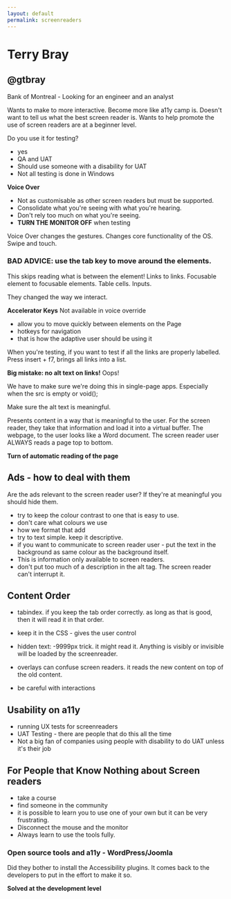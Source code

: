 ```yaml
---
layout: default
permalink: screenreaders
---
```


# Terry Bray

## @gtbray

Bank of Montreal - Looking for an engineer and an analyst

Wants to make to more interactive. Become more like a11y camp is. Doesn't want to tell us what the best screen reader is. Wants to help promote the use of screen readers are at a beginner level.

Do you use it for testing?
- yes
- QA and UAT
- Should use someone with a disability for UAT
- Not all testing is done in Windows

**Voice Over**

- Not as customisable as other screen readers but must be supported.
- Consolidate what you're seeing with what you're hearing.
- Don't rely too much on what you're seeing.
- **TURN THE MONITOR OFF** when testing

Voice Over changes the gestures. Changes core functionality of the OS. Swipe and touch.

### BAD ADVICE: use the tab key to move around the elements.

This skips reading what is between the element! Links to links. Focusable element to focusable elements. Table cells. Inputs.

They changed the way we interact.

**Accelerator Keys**
Not available in  voice override

- allow you to move quickly between elements on the Page
- hotkeys for navigation
- that is how the adaptive user should be using it

When you're testing, if you want to test if all the links are properly labelled. Press insert + f7, brings all links into a list.

**Big mistake: no alt text on links!**
Oops!

We have to make sure we're doing this in single-page apps. Especially when the src is empty or void();

Make sure the alt text is meaningful.

Presents content in a way that is meaningful to the user. For the screen reader, they take that information and load it into a virtual buffer. The webpage, to the user looks like a Word document. The screen reader user ALWAYS reads a page top to bottom.

**Turn of automatic reading of the page**

## Ads - how to deal with them

Are the ads relevant to the screen reader user? If they're at meaningful you should hide them.

- try to keep the colour contrast to one that is easy to use.
- don't care what colours we use
- how we format that add
- try to text simple. keep it descriptive.
- if you want to communicate to screen reader user - put the text in the background as same colour as the background itself.
- This is information only available to screen readers.
- don't put too much of a description in the alt tag. The screen reader can't interrupt it.

## Content Order

- tabindex. if you keep the tab order correctly. as long as that is good, then it will read it in that order.

- keep it in the CSS - gives the user control
- hidden text: -9999px trick. it might read it. Anything is visibly or invisible will be loaded by the screenreader.
- overlays can confuse screen readers. it reads the new content on top of the old content.
- be careful with interactions

## Usability on a11y

- running UX tests for screenreaders
- UAT Testing - there are people that do this all the time
- Not a big fan of companies using people with disability to do UAT unless it's their job

## For People that Know Nothing about Screen readers
- take a course
- find someone in the community
- it is possible to learn you to use one of your own but it can be very frustrating.
- Disconnect the mouse and the monitor
- Always learn to use the tools fully.


### Open source tools and a11y - WordPress/Joomla
Did they bother to install the Accessibility plugins. It comes back to the developers to put in the effort to make it so.

**Solved at the development level**
